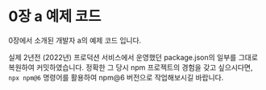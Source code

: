 # 0장 a 예제 코드

0장에서 소개된 개발자 a의 예제 코드 입니다.

실제 2년전 (2022년) 프로덕션 서비스에서 운영했던 package.json의 일부를 그대로 복원하여 커밋하였습니다. 정확한 그 당시 npm 프로젝트의 경험을 갖고 싶으시다면, `npx npm@6` 명령어를 활용하여 npm@6 버전으로 작업해보시길 바랍니다.
